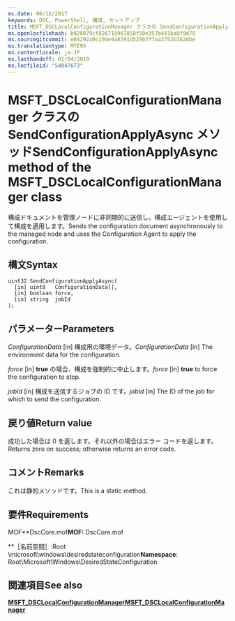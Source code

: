 ```yaml
---
ms.date: 06/12/2017
keywords: DSC, PowerShell, 構成, セットアップ
title: MSFT_DSCLocalConfigurationManager クラスの SendConfigurationApplyAsync メソッド
ms.openlocfilehash: b028079cf826719967858f50e357b441ba8f9d79
ms.sourcegitcommit: e04292a9c10de9a8391d529b7f7aa3753b362dbe
ms.translationtype: MTE95
ms.contentlocale: ja-JP
ms.lasthandoff: 01/04/2019
ms.locfileid: "54047673"
---
```

# <a name="sendconfigurationapplyasync-method-of-the-msftdsclocalconfigurationmanager-class"></a><span data-ttu-id="11888-103">MSFT_DSCLocalConfigurationManager クラスの SendConfigurationApplyAsync メソッド</span><span class="sxs-lookup"><span data-stu-id="11888-103">SendConfigurationApplyAsync method of the MSFT_DSCLocalConfigurationManager class</span></span>

<span data-ttu-id="11888-104">構成ドキュメントを管理ノードに非同期的に送信し、構成エージェントを使用して構成を適用します。</span><span class="sxs-lookup"><span data-stu-id="11888-104">Sends the configuration document asynchronously to the managed node and uses the Configuration Agent to apply the configuration.</span></span>

## <a name="syntax"></a><span data-ttu-id="11888-105">構文</span><span class="sxs-lookup"><span data-stu-id="11888-105">Syntax</span></span>

```mof
uint32 SendConfigurationApplyAsync(
  [in] uint8   ConfigurationData[],
  [in] boolean force,
  [in] string  jobId
);
```

## <a name="parameters"></a><span data-ttu-id="11888-106">パラメーター</span><span class="sxs-lookup"><span data-stu-id="11888-106">Parameters</span></span>

<span data-ttu-id="11888-107">*ConfigurationData* \[in\] 構成用の環境データ。</span><span class="sxs-lookup"><span data-stu-id="11888-107">*ConfigurationData* \[in\] The environment data for the configuration.</span></span>

<span data-ttu-id="11888-108">*force* \[in\] **true** の場合、構成を強制的に中止します。</span><span class="sxs-lookup"><span data-stu-id="11888-108">*force* \[in\] **true** to force the configuration to stop.</span></span>

<span data-ttu-id="11888-109">*jobId* \[in\] 構成を送信するジョブの ID です。</span><span class="sxs-lookup"><span data-stu-id="11888-109">*jobId* \[in\] The ID of the job for which to send the configuration.</span></span>

## <a name="return-value"></a><span data-ttu-id="11888-110">戻り値</span><span class="sxs-lookup"><span data-stu-id="11888-110">Return value</span></span>

<span data-ttu-id="11888-111">成功した場合は 0 を返します。それ以外の場合はエラー コードを返します。</span><span class="sxs-lookup"><span data-stu-id="11888-111">Returns zero on success; otherwise returns an error code.</span></span>

## <a name="remarks"></a><span data-ttu-id="11888-112">コメント</span><span class="sxs-lookup"><span data-stu-id="11888-112">Remarks</span></span>

<span data-ttu-id="11888-113">これは静的メソッドです。</span><span class="sxs-lookup"><span data-stu-id="11888-113">This is a static method.</span></span>

## <a name="requirements"></a><span data-ttu-id="11888-114">要件</span><span class="sxs-lookup"><span data-stu-id="11888-114">Requirements</span></span>

<span data-ttu-id="11888-115">MOF\*\*DscCore.mof</span><span class="sxs-lookup"><span data-stu-id="11888-115">**MOF:** DscCore.mof</span></span>

<span data-ttu-id="11888-116">\*\*［名前空間］:Root \microsoft\windows\desiredstateconfiguration</span><span class="sxs-lookup"><span data-stu-id="11888-116">**Namespace**: Root\Microsoft\Windows\DesiredStateConfiguration</span></span>

## <a name="see-also"></a><span data-ttu-id="11888-117">関連項目</span><span class="sxs-lookup"><span data-stu-id="11888-117">See also</span></span>

[<span data-ttu-id="11888-118">**MSFT_DSCLocalConfigurationManager**</span><span class="sxs-lookup"><span data-stu-id="11888-118">**MSFT_DSCLocalConfigurationManager**</span></span>](msft-dsclocalconfigurationmanager.md)